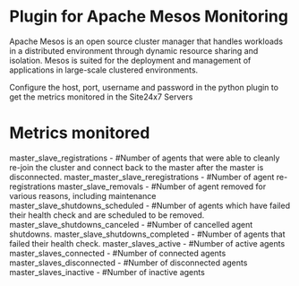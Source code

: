 
Plugin for Apache Mesos Monitoring
===========

Apache Mesos is an open source cluster manager that handles workloads in a distributed environment through dynamic resource sharing and isolation. Mesos is suited for the deployment and management of applications in large-scale clustered environments.

Configure the host, port, username and password in the python plugin to get the metrics monitored in the Site24x7 Servers

Metrics monitored 
===========

master_slave_registrations - #Number of agents that were able to cleanly re-join the cluster and connect back to the master after the master is disconnected.
master_master_slave_reregistrations - #Number of agent re-registrations
master_slave_removals - #Number of agent removed for various reasons, including maintenance
master_slave_shutdowns_scheduled - #Number of agents which have failed their health check and are scheduled to be removed. 
master_slave_shutdowns_canceled - #Number of cancelled agent shutdowns. 
master_slave_shutdowns_completed - #Number of agents that failed their health check.
master_slaves_active - #Number of active agents
master_slaves_connected - #Number of connected agents	
master_slaves_disconnected - #Number of disconnected agents
master_slaves_inactive - #Number of inactive agents
